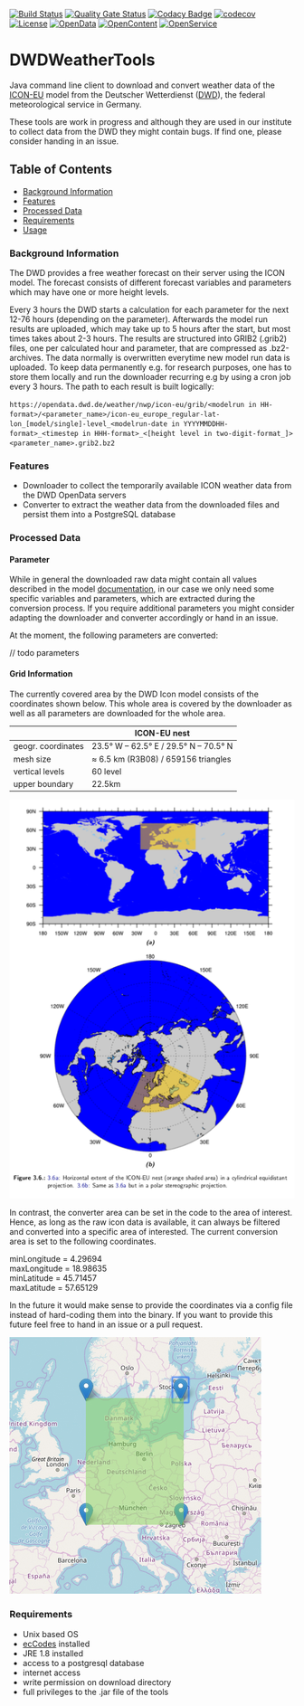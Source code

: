 [![Build Status](https://simona.ie3.e-technik.tu-dortmund.de/ci/buildStatus/icon?job=ie3-institute%2FDWDWeatherTools%2Fmaster)](https://simona.ie3.e-technik.tu-dortmund.de/ci/job/ie3-institute/job/DWDWeatherTools/job/master/)
[![Quality Gate Status](https://simona.ie3.e-technik.tu-dortmund.de/sonar/api/project_badges/measure?project=edu.ie3%3Adwdtools&metric=alert_status)](https://simona.ie3.e-technik.tu-dortmund.de/sonar/dashboard?id=edu.ie3%3Adwdtools)
[![Codacy Badge](https://api.codacy.com/project/badge/Grade/658808baceae464497d90562a61a09a4)](https://www.codacy.com/gh/ie3-institute/DWDWeatherTools?utm_source=github.com&amp;utm_medium=referral&amp;utm_content=ie3-institute/DWDWeatherTools&amp;utm_campaign=Badge_Grade)
[![codecov](https://codecov.io/gh/ie3-institute/DWDWeatherTools/branch/master/graph/badge.svg)](https://codecov.io/gh/ie3-institute/DWDWeatherTools)
[![License](https://img.shields.io/github/license/ie3-institute/powersystemdatamodel)](https://github.com/ie3-institute/powersystemdatamodel/blob/master/LICENSE)
[![OpenData](https://img.shields.io/badge/Open-Data-d3281a?style=flat)](https://okfn.org/opendata/)
[![OpenContent](https://img.shields.io/badge/Open-Content-637abd?style=flat)](https://okfn.org/opendata/)
[![OpenService](https://img.shields.io/badge/Open-Service-ff6600?style=flat)](https://okfn.org/opendata/)

# DWDWeatherTools
Java command line client to download and convert weather data of the
[ICON-EU](https://www.dwd.de/DE/leistungen/modellvorhersagedaten/modellvorhersagedaten.html)
model from the Deutscher Wetterdienst ([DWD](https://www.dwd.de/EN/Home/home_node.html)),
the federal meteorological service in Germany.

These tools are work in progress and although they are used in our institute to collect
data from the DWD they might contain bugs. If find one, please consider handing in an issue.

## Table of Contents

- [Background Information](#background-information)
- [Features](#features)
- [Processed Data](#processed-data)
- [Requirements](#requirements)
- [Usage](#usage)

### Background Information
The DWD provides a free weather forecast on their server using the ICON model.
The forecast consists of different forecast variables and parameters which may
have one or more height levels.

Every 3 hours the DWD starts a calculation for each parameter for the next
12-76 hours (depending on the parameter). Afterwards the model run results are uploaded,
which may take up to 5 hours after the start, but most times takes about 2-3 hours.
The results are structured into GRIB2 (.grib2) files, one per calculated hour and parameter,
that are compressed as .bz2-archives. The data normally is overwritten everytime new model run
data is uploaded. To keep data permanently e.g. for research purposes, one has to store them
locally and run the downloader recurring e.g by using a cron job every 3 hours.
The path to each result is built logically:

`https://opendata.dwd.de/weather/nwp/icon-eu/grib/<modelrun in HH-format>/<parameter_name>/icon-eu_europe_regular-lat-lon_[model/single]-level_<modelrun-date in YYYYMMDDHH-format>_<timestep in HHH-format>_<[height level in two-digit-format_]><parameter_name>.grib2.bz2`

### Features
-   Downloader to collect the temporarily available ICON weather data from the
	DWD OpenData servers
-   Converter to extract the weather data from the downloaded files and persist
	them into a PostgreSQL database

### Processed Data

#### Parameter
While in general the downloaded raw data might contain all values described in the model
[documentation](https://isabel.dwd.de/DWD/forschung/nwv/fepub/icon_database_main.pdf),
in our case we only need some specific variables and parameters, which are extracted
during the conversion process. If you require additional parameters you might consider
adapting the downloader and converter accordingly or hand in an issue.

At the moment, the following parameters are converted:

// todo parameters

#### Grid Information
The currently covered area by the DWD Icon model consists of the coordinates shown below.
This whole area is covered by the downloader as well as all parameters are downloaded for
the whole area.

|                   | ICON-EU nest                          |
|-------------------|---------------------------------------|
|geogr. coordinates | 23.5° W – 62.5° E / 29.5° N – 70.5° N |
|mesh size          | ≈ 6.5 km (R3B08) / 659156 triangles   |
|vertical levels	| 60 level                              |
|upper boundary	    | 22.5km                                |

![](doc/img/icon-eu-nest.png)


In contrast, the converter area can be set in the code to the area of interest.
Hence, as long as the raw icon data is available, it can always be filtered and
converted into a specific area of interested. The current conversion area is set
to the following coordinates.

minLongitude = 4.29694 \
maxLongitude = 18.98635 \
minLatitude = 45.71457 \
maxLatitude = 57.65129

In the future it would make sense to provide the
coordinates via a config file instead of hard-coding them into the binary.
If you want to provide this future feel free to hand in an issue or a pull request.

![](doc/img/converter_covered_area.jpg)


### Requirements
* Unix based OS
* [ecCodes](https://confluence.ecmwf.int//display/ECC/Releases) installed
* JRE 1.8 installed
* access to a postgresql database
* internet access
* write permission on download directory
* full privileges to the .jar file of the tools
